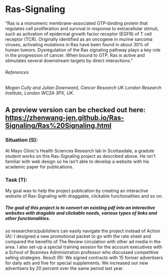 # Ras-Signaling
"Ras is a monomeric membrane-associated GTP-binding protein that regulates cell proliferation and survival in response to extracellular stimuli, such as activation of epidermal growth factor receptor (EGFR) of T cell receptor (TCR). Originally identified as an oncogene in murine sarcoma viruses, activating mutations in Ras have been found in about 30% of human tumors. Dysregulation of the Ras signaling pathway plays a key role in the progression of cancer. When bound to GTP, Ras is active and stimulates several downstream targets by direct interactions." 
###### References
###### Megan Cully and Julian Downward, Cancer Research UK London Research Institute, London WC2A 3PX, UK. 

## A preview version can be checked out here: https://zhenwang-jen.github.io/Ras-Signaling/Ras%20Signaling.html

### Situation (S): 
At Mayo Clinic's Health Sciences Research lab in Scottasdale, a gradute student works on this Ras-Signaling project as described above. He isn't familiar with web design so he isn't able to develop a website with his academic paper for publications. 
### Task (T): 
My goal was to help the project publication by creating an interactive website of Ras-Signaling with draggable, clickable functionalities and so on. 
##### The goal of this project is to convert an existing pdf into an interactive websites with dragable and clickable noeds, various types of links and other functionalities.
 so researchers/pubilshers can easily navigate the project instead of
Action (A): I designed a new promotional packet to go with the rate sheet and compared the
benefits of The Review circulation with other ad media in the area. I also set-up a special training
session for the account executives with a School of Business Administration professor who
discussed competitive selling strategies.
Result (R): We signed contracts with 15 former advertisers for daily ads and five for special
supplements. We increased our new advertisers by 20 percent over the same period last year. 
